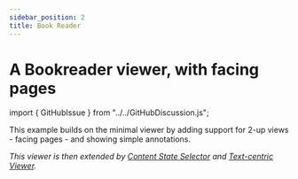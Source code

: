```yaml
---
sidebar_position: 2
title: Book Reader
---
```


# A Bookreader viewer, with facing pages

import { GitHubIssue } from "../../GitHubDiscussion.js";


This example builds on the minimal viewer by adding support for 2-up views - facing pages - and showing simple annotations.

_This viewer is then extended by [Content State Selector](./content-state-selector) and [Text-centric Viewer](./text-centric)._


<atlas-viewer width="800" preset="zoom">
    <image-service nested src="https://iiif.wellcomecollection.org/image/b18035723_0010.JP2" x="0" /> 
    <image-service nested src="https://iiif.wellcomecollection.org/image/b18035723_0011.JP2" x="2411" />
</atlas-viewer>

<atlas-viewer width="800" preset="zoom">
    <canvas-panel nested manifest-id="https://digirati-co-uk.github.io/wunder.json" canvas-id="https://digirati-co-uk.github.io/wunder/canvases/8" x="0" /> 
    <canvas-panel nested manifest-id="https://digirati-co-uk.github.io/wunder.json" canvas-id="https://digirati-co-uk.github.io/wunder/canvases/9" x="2411" />
</atlas-viewer>


<GitHubIssue ghid="64" />
